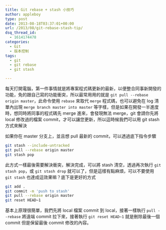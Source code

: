 ```yaml
---
title: Git rebase + stash 小技巧
author: appleboy
type: post
date: 2013-08-18T03:37:01+00:00
url: /2013/08/git-rebase-stash-tip/
dsq_thread_id:
  - 1614174478
categories:
  - Git
  - 版本控制
tags:
  - git
  - git rebase
  - git stash

---
```


每天打開電腦，第一件事情就是將專案程式碼更新的最新，以便整合同事新開發的功能，免的跟自己寫的功能衝突，所以最常用用的就是 `git pull --rebase origin master`，此命令使用 `rebase` 來取代 `merge` 程式碼，也可以避免在 log 清單內出現 `merge branch master into master` 等字樣，但是如果在開發一半進度時，想同時將同事的程式碼先 merge 進來，會發現無法 merge，git 會請你先將 local 修改過的檔案 commit，才可以讓您更新，所以這時候我們可以用 git stash 方式來解決

如果你在 master 分支上，並且想 pull 最新的 commit，可以透過底下指令步驟

```bash
git stash --include-untracked
git pull --rebase origin master
git stash pop
```

<!--more-->

此方式一樣最後需要解決衝突，解決完成，可以將 stash 清空，透過再次執行 `git stash pop`，或 `git stash drop` 就可以了，但是這樣有點麻煩，可以不要使用 `git stash` 也達成這效果嘛？底下是更好的方式

```bash
git add .
git commit -m 'push to stash'
git pull --rebase origin master
git reset HEAD~1
```

基本上原理很簡單，我們先將 local 檔案 commit 到 local，接著一樣執行 `pull --rebase` 將遠端 commit 拉下來，接著執行 `git reset HEAD~1` 就是刪除最後一個 commit 但是保留最後 commit 修改的內容。
